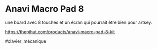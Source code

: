 # Anavi Macro Pad 8

une board avec 8 touches et un écran qui pourrait être bien pour artsey.

https://thepihut.com/products/anavi-macro-pad-8-kit

#clavier_mécanique
